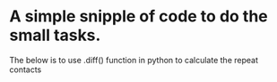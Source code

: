 # A simple snipple of code to do the small tasks. 
The below is to use .diff() function in python to calculate the repeat contacts

